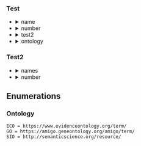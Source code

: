 ### Test

- <details>
  <summary>name</summary>

  - Type: string
  - Term: schema:hello

  </details>
- <details>
  <summary>number</summary>

  - Type: float
  - Term: schema:one

  </details>
- <details>
  <summary>test2</summary>

  - Type: Test2
  - Term: schema:something

  </details>
- <details>
  <summary>ontology</summary>

  - Type: Ontology

  </details>

### Test2

- <details>
  <summary>names</summary>

  - Type: string
  - Term: schema:hello

  </details>
- <details>
  <summary>number</summary>

  - Type: float
  - Term: schema:one
  - minimum: 0

  </details>

## Enumerations

### Ontology

```
ECO = https://www.evidenceontology.org/term/
GO = https://amigo.geneontology.org/amigo/term/
SIO = http://semanticscience.org/resource/
```

